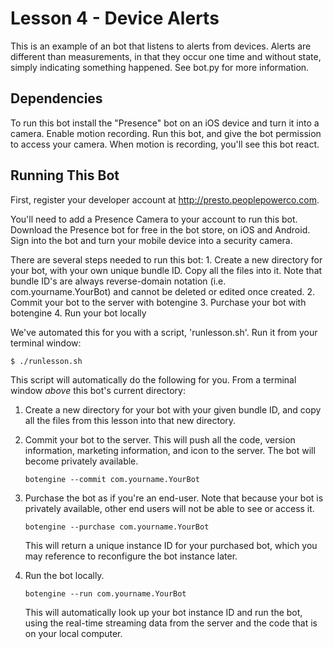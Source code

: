 # Lesson 4 - Device Alerts

This is an example of an bot that listens to alerts from devices. Alerts are different than measurements, in that they occur one time and without state, simply indicating something happened. See bot.py for more information.

## Dependencies

To run this bot install the "Presence" bot on an iOS device and turn it into a camera. Enable motion recording. Run this bot, and give the bot permission to access your camera. When motion is recording, you'll see this bot react.

## Running This Bot

 First, register your developer account at http://presto.peoplepowerco.com.

 You'll need to add a Presence Camera to your account to run this bot. Download the Presence bot for free in the bot store, on iOS and Android. Sign into the bot and turn your mobile device into a security camera.

 There are several steps needed to run this bot:
    1. Create a new directory for your bot, with your own unique bundle ID. Copy all the files into it.
       Note that bundle ID's are always reverse-domain notation (i.e. com.yourname.YourBot) and cannot be deleted or edited once created.
    2. Commit your bot to the server with botengine
    3. Purchase your bot with botengine
    4. Run your bot locally

 We've automated this for you with a script, 'runlesson.sh'. Run it from your terminal window:

  `$ ./runlesson.sh`


 This script will automatically do the following for you.  From a terminal window *above* this bot's current directory:

 1. Create a new directory for your bot with your given bundle ID, and copy all the files from this lesson into that new directory.

 2. Commit your bot to the server.
      This will push all the code, version information, marketing information, and icon to the server. The bot will become privately available.

      `botengine --commit com.yourname.YourBot`


 3. Purchase the bot as if you're an end-user. Note that because your bot is privately available, other end users will not be able to see or access it.

    `botengine --purchase com.yourname.YourBot`

    This will return a unique instance ID for your purchased bot, which you may reference to reconfigure the bot instance later.

 4. Run the bot locally.

      `botengine --run com.yourname.YourBot`

    This will automatically look up your bot instance ID and run the bot, using the real-time streaming data from the server and the code that is on your local computer.
